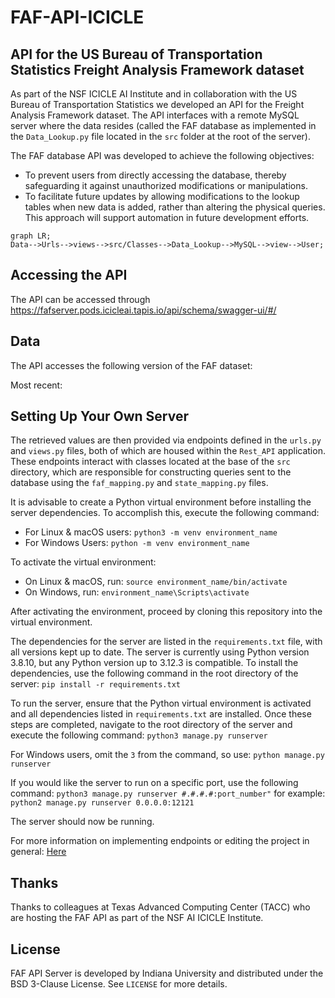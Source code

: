 # FAF-API-ICICLE

## API for the US Bureau of Transportation Statistics Freight Analysis Framework dataset

As part of the NSF ICICLE AI Institute and in collaboration with the US Bureau of Transportation Statistics we developed an API for the Freight Analysis Framework dataset.  The API interfaces with a remote MySQL server where the data resides (called the FAF database as implemented in the `Data_Lookup.py` file located in the `src` folder at the root of the server). 

The FAF database API was developed to achieve the following objectives:

-   To prevent users from directly accessing the database, thereby safeguarding it against unauthorized modifications or manipulations.
-   To facilitate future updates by allowing modifications to the lookup tables when new data is added, rather than altering the physical queries. This approach will support automation in future development efforts.

```mermaid
graph LR;
Data-->Urls-->views-->src/Classes-->Data_Lookup-->MySQL-->view-->User;
```

## Accessing the API 

The API can be accessed through https://fafserver.pods.icicleai.tapis.io/api/schema/swagger-ui/#/

## Data

The API accesses the following version of the FAF dataset:

Most recent:  <fill this in>

## Setting Up Your Own Server
The retrieved values are then provided via endpoints defined in the `urls.py` and `views.py` files, both of which are housed within the `Rest_API` application. These endpoints interact with classes located at the base of the `src` directory, which are responsible for constructing queries sent to the database using the `faf_mapping.py` and `state_mapping.py` files.

It is advisable to create a Python virtual environment before installing the server dependencies. To accomplish this, execute the following command:
* For Linux & macOS users:
```python3 -m venv environment_name```
* For Windows Users:
 ```python -m venv environment_name```
 
To activate the virtual environment:
* On Linux & macOS, run:
```source environment_name/bin/activate```
* On Windows, run:
```environment_name\Scripts\activate```

After activating the environment, proceed by cloning this repository into the virtual environment.

The dependencies for the server are listed in the `requirements.txt` file, with all versions kept up to date. The server is currently using Python version 3.8.10, but any Python version up to 3.12.3 is compatible. To install the dependencies, use the following command in the root directory of the server:
```pip install -r requirements.txt```

To run the server, ensure that the Python virtual environment is activated and all dependencies listed in `requirements.txt` are installed. Once these steps are completed, navigate to the root directory of the server and execute the following command:
```python3 manage.py runserver```

For Windows users, omit the `3` from the command, so use:
```python manage.py runserver```

If you would like the server to run on a specific port, use the following command:
```python3 manage.py runserver #.#.#.#:port_number"```
for example:
```python2 manage.py runserver 0.0.0.0:12121```

The server should now be running. 

For more information on implementing endpoints or editing the project in general: [Here](DEV_README.md)

## Thanks
Thanks to colleagues at Texas Advanced Computing Center (TACC) who are hosting the FAF API as part of the NSF AI ICICLE Institute. 

## License
FAF API Server is developed by Indiana University and distributed under the BSD 3-Clause License. See `LICENSE` for more details.
